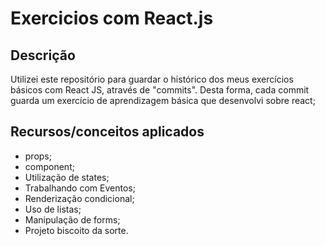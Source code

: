 # Exercicios com React.js

## Descrição

Utilizei este repositório para guardar o histórico dos meus exercícios básicos com React JS, através de "commits".
Desta forma, cada commit guarda um exercício de aprendizagem básica que desenvolvi sobre react;

## Recursos/conceitos aplicados

- props;
- component;
- Utilização de states;
- Trabalhando com Eventos;
- Renderização condicional;
- Uso de listas;
- Manipulação de forms;
- Projeto biscoito da sorte.


